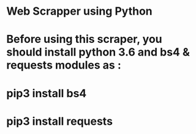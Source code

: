# Web Scrapper using Python

# Before using this scraper, you should install python 3.6 and bs4 & requests modules as :
# pip3 install bs4
# pip3 install requests
